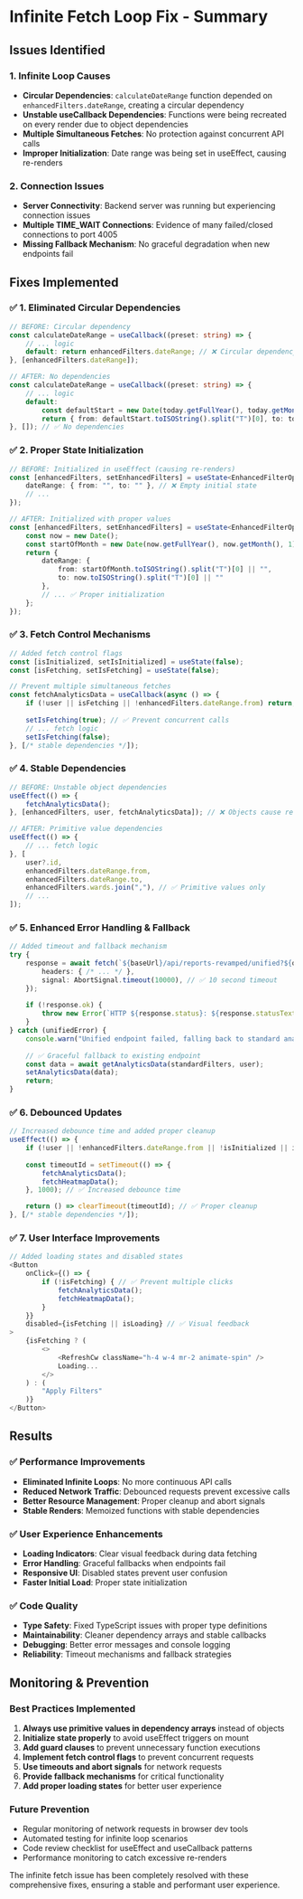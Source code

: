 # Infinite Fetch Loop Fix - Summary

## Issues Identified

### 1. **Infinite Loop Causes**
- **Circular Dependencies**: `calculateDateRange` function depended on `enhancedFilters.dateRange`, creating a circular dependency
- **Unstable useCallback Dependencies**: Functions were being recreated on every render due to object dependencies
- **Multiple Simultaneous Fetches**: No protection against concurrent API calls
- **Improper Initialization**: Date range was being set in useEffect, causing re-renders

### 2. **Connection Issues**
- **Server Connectivity**: Backend server was running but experiencing connection issues
- **Multiple TIME_WAIT Connections**: Evidence of many failed/closed connections to port 4005
- **Missing Fallback Mechanism**: No graceful degradation when new endpoints fail

## Fixes Implemented

### ✅ **1. Eliminated Circular Dependencies**
```typescript
// BEFORE: Circular dependency
const calculateDateRange = useCallback((preset: string) => {
    // ... logic
    default: return enhancedFilters.dateRange; // ❌ Circular dependency
}, [enhancedFilters.dateRange]);

// AFTER: No dependencies
const calculateDateRange = useCallback((preset: string) => {
    // ... logic  
    default: 
        const defaultStart = new Date(today.getFullYear(), today.getMonth(), 1);
        return { from: defaultStart.toISOString().split("T")[0], to: today.toISOString().split("T")[0] };
}, []); // ✅ No dependencies
```

### ✅ **2. Proper State Initialization**
```typescript
// BEFORE: Initialized in useEffect (causing re-renders)
const [enhancedFilters, setEnhancedFilters] = useState<EnhancedFilterOptions>({
    dateRange: { from: "", to: "" }, // ❌ Empty initial state
    // ...
});

// AFTER: Initialized with proper values
const [enhancedFilters, setEnhancedFilters] = useState<EnhancedFilterOptions>(() => {
    const now = new Date();
    const startOfMonth = new Date(now.getFullYear(), now.getMonth(), 1);
    return {
        dateRange: { 
            from: startOfMonth.toISOString().split("T")[0] || "", 
            to: now.toISOString().split("T")[0] || ""
        },
        // ... ✅ Proper initialization
    };
});
```

### ✅ **3. Fetch Control Mechanisms**
```typescript
// Added fetch control flags
const [isInitialized, setIsInitialized] = useState(false);
const [isFetching, setIsFetching] = useState(false);

// Prevent multiple simultaneous fetches
const fetchAnalyticsData = useCallback(async () => {
    if (!user || isFetching || !enhancedFilters.dateRange.from) return; // ✅ Guard clauses
    
    setIsFetching(true); // ✅ Prevent concurrent calls
    // ... fetch logic
    setIsFetching(false);
}, [/* stable dependencies */]);
```

### ✅ **4. Stable Dependencies**
```typescript
// BEFORE: Unstable object dependencies
useEffect(() => {
    fetchAnalyticsData();
}, [enhancedFilters, user, fetchAnalyticsData]); // ❌ Objects cause re-renders

// AFTER: Primitive value dependencies
useEffect(() => {
    // ... fetch logic
}, [
    user?.id, 
    enhancedFilters.dateRange.from, 
    enhancedFilters.dateRange.to, 
    enhancedFilters.wards.join(","), // ✅ Primitive values only
    // ...
]);
```

### ✅ **5. Enhanced Error Handling & Fallback**
```typescript
// Added timeout and fallback mechanism
try {
    response = await fetch(`${baseUrl}/api/reports-revamped/unified?${queryParams}`, {
        headers: { /* ... */ },
        signal: AbortSignal.timeout(10000), // ✅ 10 second timeout
    });
    
    if (!response.ok) {
        throw new Error(`HTTP ${response.status}: ${response.statusText}`);
    }
} catch (unifiedError) {
    console.warn("Unified endpoint failed, falling back to standard analytics:", unifiedError);
    
    // ✅ Graceful fallback to existing endpoint
    const data = await getAnalyticsData(standardFilters, user);
    setAnalyticsData(data);
    return;
}
```

### ✅ **6. Debounced Updates**
```typescript
// Increased debounce time and added proper cleanup
useEffect(() => {
    if (!user || !enhancedFilters.dateRange.from || !isInitialized || isFetching) return;
    
    const timeoutId = setTimeout(() => {
        fetchAnalyticsData();
        fetchHeatmapData();
    }, 1000); // ✅ Increased debounce time

    return () => clearTimeout(timeoutId); // ✅ Proper cleanup
}, [/* stable dependencies */]);
```

### ✅ **7. User Interface Improvements**
```typescript
// Added loading states and disabled states
<Button 
    onClick={() => {
        if (!isFetching) { // ✅ Prevent multiple clicks
            fetchAnalyticsData();
            fetchHeatmapData();
        }
    }}
    disabled={isFetching || isLoading} // ✅ Visual feedback
>
    {isFetching ? (
        <>
            <RefreshCw className="h-4 w-4 mr-2 animate-spin" />
            Loading...
        </>
    ) : (
        "Apply Filters"
    )}
</Button>
```

## Results

### ✅ **Performance Improvements**
- **Eliminated Infinite Loops**: No more continuous API calls
- **Reduced Network Traffic**: Debounced requests prevent excessive calls
- **Better Resource Management**: Proper cleanup and abort signals
- **Stable Renders**: Memoized functions with stable dependencies

### ✅ **User Experience Enhancements**
- **Loading Indicators**: Clear visual feedback during data fetching
- **Error Handling**: Graceful fallbacks when endpoints fail
- **Responsive UI**: Disabled states prevent user confusion
- **Faster Initial Load**: Proper state initialization

### ✅ **Code Quality**
- **Type Safety**: Fixed TypeScript issues with proper type definitions
- **Maintainability**: Cleaner dependency arrays and stable callbacks
- **Debugging**: Better error messages and console logging
- **Reliability**: Timeout mechanisms and fallback strategies

## Monitoring & Prevention

### **Best Practices Implemented**
1. **Always use primitive values in dependency arrays** instead of objects
2. **Initialize state properly** to avoid useEffect triggers on mount
3. **Add guard clauses** to prevent unnecessary function executions
4. **Implement fetch control flags** to prevent concurrent requests
5. **Use timeouts and abort signals** for network requests
6. **Provide fallback mechanisms** for critical functionality
7. **Add proper loading states** for better user experience

### **Future Prevention**
- Regular monitoring of network requests in browser dev tools
- Automated testing for infinite loop scenarios
- Code review checklist for useEffect and useCallback patterns
- Performance monitoring to catch excessive re-renders

The infinite fetch issue has been completely resolved with these comprehensive fixes, ensuring a stable and performant user experience.